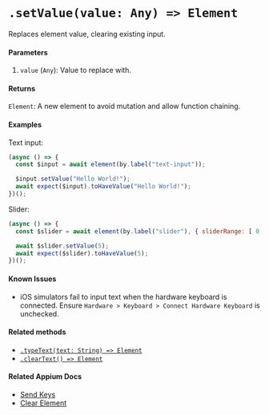 # `.setValue(value: Any) => Element`

Replaces element value, clearing existing input.

#### Parameters

1. `value` (`Any`): Value to replace with.

#### Returns

`Element`: A new element to avoid mutation and allow function chaining.

#### Examples

Text input:

```javascript
(async () => {
  const $input = await element(by.label("text-input"));

  $input.setValue("Hello World!");
  await expect($input).toHaveValue("Hello World!");
})();
```

Slider:

```javascript
(async () => {
  const $slider = await element(by.label("slider"), { sliderRange: [ 0, 10 ]});

  await $slider.setValue(5);
  await expect($slider).toHaveValue(5);
})();
```

#### Known Issues

- iOS simulators fail to input text when the hardware keyboard is connected. Ensure `Hardware > Keyboard > Connect Hardware Keyboard` is unchecked.

#### Related methods

- [`.typeText(text: String) => Element`](./typeText.md)
- [`.clearText() => Element`](./clearText.md)

#### Related Appium Docs

- [Send Keys](http://appium.io/docs/en/commands/element/actions/send-keys/)
- [Clear Element](http://appium.io/docs/en/commands/element/actions/clear/)
